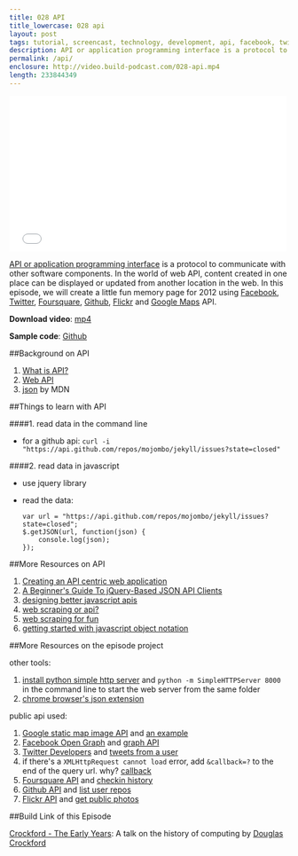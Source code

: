 ```yaml
---
title: 028 API
title_lowercase: 028 api
layout: post
tags: tutorial, screencast, technology, development, api, facebook, twitter, foursquare, flickr, github, google maps, jquery, getjson, json
description: API or application programming interface is a protocol to communicate with other software components. In the world of web API, content created in one place can be displayed or updated from another location in the web. In this episode, we will create a little fun memory page for 2012 using Facebook, Twitter, Foursquare, Github, Flickr and Google Maps API.
permalink: /api/
enclosure: http://video.build-podcast.com/028-api.mp4
length: 233844349
---
```


<div id="video"><iframe src="//player.vimeo.com/video/56728835" width="500" height="281" frameborder="0" webkitallowfullscreen mozallowfullscreen allowfullscreen></iframe></div>

[API or application programming interface](http://en.wikipedia.org/wiki/Application_programming_interface) is a protocol to communicate with other software components. In the world of web API, content created in one place can be displayed or updated from another location in the web. In this episode, we will create a little fun memory page for 2012 using [Facebook](https://developers.facebook.com/), [Twitter](https://dev.twitter.com/), [Foursquare](https://developer.foursquare.com/), [Github](http://developer.github.com/v3/), [Flickr](http://www.flickr.com/services/api/) and [Google Maps](https://developers.google.com/maps/documentation/staticmaps/) API.

<p><strong>Download video</strong>: <a href="http://video.build-podcast.com/028-api.mp4" download="build-podcast-028-api.mp4">mp4</a></p>

**Sample code**: [Github](https://github.com/sayanee/build-podcast/tree/master/028-api)

##Background on API

1. [What is API?](http://en.wikipedia.org/wiki/Application_programming_interface)
2. [Web API](http://en.wikipedia.org/wiki/Web_API)
3. [json](https://developer.mozilla.org/en/docs/JSON) by MDN


##Things to learn with API

####1. read data in the command line

- for a github api: `curl -i "https://api.github.com/repos/mojombo/jekyll/issues?state=closed"`

####2. read data in javascript

- use jquery library
- read the data:

    ```
    var url = "https://api.github.com/repos/mojombo/jekyll/issues?state=closed";
    $.getJSON(url, function(json) {
        console.log(json);
    });
    ```


##More Resources on API

1. [Creating an API centric web application](http://net.tutsplus.com/tutorials/php/creating-an-api-centric-web-application/)
2. [A Beginner's Guide To jQuery-Based JSON API Clients](http://coding.smashingmagazine.com/2012/02/09/beginners-guide-jquery-based-json-api-clients/)
3. [designing better javascript apis](http://coding.smashingmagazine.com/2012/10/09/designing-javascript-apis-usability/)
4. [web scraping or api?](http://news.ycombinator.com/item?id=4893922)
3. [web scraping for fun](http://blog.hartleybrody.com/web-scraping/)
4. [getting started with javascript object notation](http://iviewsource.com/codingtutorials/getting-started-with-javascript-object-notation-json-for-absolute-beginners/)


##More Resources on the episode project

other tools:

1. [install python simple http server](http://docs.python.org/2/library/simplehttpserver.html)  and `python -m SimpleHTTPServer 8000` in the command line to start the web server from the same folder
2. [chrome browser's json extension](https://chrome.google.com/webstore/detail/jsonview/chklaanhfefbnpoihckbnefhakgolnmc?hl=en)

public api used:

1. [Google static map image API](https://developers.google.com/maps/documentation/staticmaps/) and [an example](https://developers.google.com/maps/documentation/imageapis/)
2. [Facebook Open Graph](https://developers.facebook.com/docs/concepts/opengraph/) and [graph API](https://developers.facebook.com/docs/reference/api/)
3. [Twitter Developers](https://dev.twitter.com/) and [tweets from a user](https://dev.twitter.com/docs/api/1/get/statuses/user_timeline)
4. if there's a `XMLHttpRequest cannot load` error, add `&callback=?` to the end of the query url. why? [callback](http://api.jquery.com/jQuery.getJSON/)
5. [Foursquare API](https://developer.foursquare.com/) and [checkin history](https://developer.foursquare.com/docs/users/checkins)
6. [Github API](http://developer.github.com/v3/) and [list user repos](http://developer.github.com/v3/repos/#list-user-repositories)
7. [Flickr API](http://www.flickr.com/services/api/) and [get public photos](http://www.flickr.com/services/api/flickr.people.getPublicPhotos.html)

##Build Link of this Episode

[Crockford - The Early Years](http://www.youtube.com/watch?v=JxAXlJEmNMg): A talk on the history of computing by [Douglas Crockford](http://www.crockford.com/)
